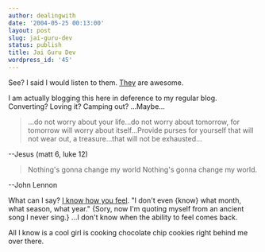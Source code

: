 ```yaml
---
author: dealingwith
date: '2004-05-25 00:13:00'
layout: post
slug: jai-guru-dev
status: publish
title: Jai Guru Dev
wordpress_id: '45'
---
```


See? I said I would listen to them. [They][1] are awesome.

I am actually blogging this here in deference to my regular blog. Converting?
Loving it? Camping out? ...Maybe...

> ...do not worry about your life...do not worry about tomorrow, for tomorrow
will worry about itself...Provide purses for yourself that will not wear out,
a treasure...that will not be exhausted...

--Jesus (matt 6, luke 12)

> Nothing's gonna change my world Nothing's gonna change my world.

--John Lennon

What can I say? [I know how you feel][2]. "I don't even {know} what month,
what season, what year." {Sory, now I'm quoting myself from an ancient song I
never sing.} ...I don't know when the ability to feel comes back.

All I know is a cool girl is cooking chocolate chip cookies right behind me
over there.

   [1]: http://theinnocencemission.com/

   [2]: http://www.livejournal.com/users/rue10/72681.html

